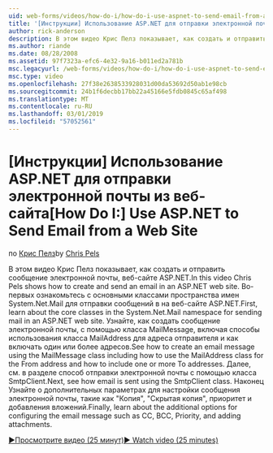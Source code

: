 ```yaml
---
uid: web-forms/videos/how-do-i/how-do-i-use-aspnet-to-send-email-from-a-web-site
title: '[Инструкции] Использование ASP.NET для отправки электронной почты из веб-сайта | Документация Майкрософт'
author: rick-anderson
description: В этом видео Крис Пелз показывает, как создать и отправить сообщение электронной почты, веб-сайте ASP.NET. Во-первых ознакомьтесь с основными классами f пространство имен System.Net.Mail...
ms.author: riande
ms.date: 08/28/2008
ms.assetid: 97f7323a-efc6-4e32-9a16-b011ed2a781b
msc.legacyurl: /web-forms/videos/how-do-i/how-do-i-use-aspnet-to-send-email-from-a-web-site
msc.type: video
ms.openlocfilehash: 27f38e2638533928031d00da53692d50ab1e98cb
ms.sourcegitcommit: 24b1f6decbb17bb22a45166e5fdb0845c65af498
ms.translationtype: MT
ms.contentlocale: ru-RU
ms.lasthandoff: 03/01/2019
ms.locfileid: "57052561"
---
```

<a name="how-do-i-use-aspnet-to-send-email-from-a-web-site"></a><span data-ttu-id="28384-104">[Инструкции] Использование ASP.NET для отправки электронной почты из веб-сайта</span><span class="sxs-lookup"><span data-stu-id="28384-104">[How Do I:] Use ASP.NET to Send Email from a Web Site</span></span>
====================
<span data-ttu-id="28384-105">по [Крис Пелз](https://twitter.com/chrispels)</span><span class="sxs-lookup"><span data-stu-id="28384-105">by [Chris Pels](https://twitter.com/chrispels)</span></span>

<span data-ttu-id="28384-106">В этом видео Крис Пелз показывает, как создать и отправить сообщение электронной почты, веб-сайте ASP.NET.</span><span class="sxs-lookup"><span data-stu-id="28384-106">In this video Chris Pels shows how to create and send an email in an ASP.NET web site.</span></span> <span data-ttu-id="28384-107">Во-первых ознакомьтесь с основными классами пространства имен System.Net.Mail для отправки сообщений в на веб-сайте ASP.NET.</span><span class="sxs-lookup"><span data-stu-id="28384-107">First, learn about the core classes in the System.Net.Mail namespace for sending mail in an ASP.NET web site.</span></span> <span data-ttu-id="28384-108">Узнайте, как создать сообщение электронной почты, с помощью класса MailMessage, включая способы использования класса MailAddress для адреса отправителя и как включать один или более адресов.</span><span class="sxs-lookup"><span data-stu-id="28384-108">See how to create an email message using the MailMessage class including how to use the MailAddress class for the From address and how to include one or more To addresses.</span></span> <span data-ttu-id="28384-109">Далее, см. в разделе способ отправки электронной почты с помощью класса SmtpClient.</span><span class="sxs-lookup"><span data-stu-id="28384-109">Next, see how email is sent using the SmtpClient class.</span></span> <span data-ttu-id="28384-110">Наконец Узнайте о дополнительных параметрах для настройки сообщения электронной почты, такие как "Копия", "Скрытая копия", приоритет и добавления вложений.</span><span class="sxs-lookup"><span data-stu-id="28384-110">Finally, learn about the additional options for configuring the email message such as CC, BCC, Priority, and adding attachments.</span></span>

[<span data-ttu-id="28384-111">&#9654;Просмотрите видео (25 минут)</span><span class="sxs-lookup"><span data-stu-id="28384-111">&#9654; Watch video (25 minutes)</span></span>](https://channel9.msdn.com/Blogs/ASP-NET-Site-Videos/how-do-i-use-aspnet-to-send-email-from-a-web-site)
